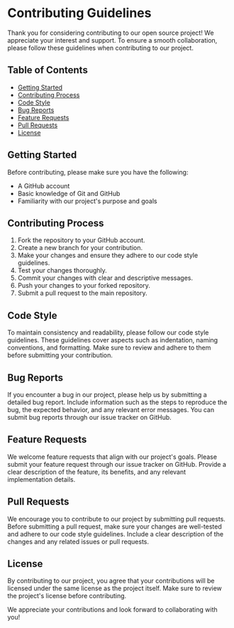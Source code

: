 # Contributing Guidelines

Thank you for considering contributing to our open source project! We appreciate your interest and support. To ensure a smooth collaboration, please follow these guidelines when contributing to our project.

## Table of Contents
- [Getting Started](#getting-started)
- [Contributing Process](#contributing-process)
- [Code Style](#code-style)
- [Bug Reports](#bug-reports)
- [Feature Requests](#feature-requests)
- [Pull Requests](#pull-requests)
- [License](#license)

## Getting Started
Before contributing, please make sure you have the following:
- A GitHub account
- Basic knowledge of Git and GitHub
- Familiarity with our project's purpose and goals

## Contributing Process
1. Fork the repository to your GitHub account.
2. Create a new branch for your contribution.
3. Make your changes and ensure they adhere to our code style guidelines.
4. Test your changes thoroughly.
5. Commit your changes with clear and descriptive messages.
6. Push your changes to your forked repository.
7. Submit a pull request to the main repository.

## Code Style
To maintain consistency and readability, please follow our code style guidelines. These guidelines cover aspects such as indentation, naming conventions, and formatting. Make sure to review and adhere to them before submitting your contribution.

## Bug Reports
If you encounter a bug in our project, please help us by submitting a detailed bug report. Include information such as the steps to reproduce the bug, the expected behavior, and any relevant error messages. You can submit bug reports through our issue tracker on GitHub.

## Feature Requests
We welcome feature requests that align with our project's goals. Please submit your feature request through our issue tracker on GitHub. Provide a clear description of the feature, its benefits, and any relevant implementation details.

## Pull Requests
We encourage you to contribute to our project by submitting pull requests. Before submitting a pull request, make sure your changes are well-tested and adhere to our code style guidelines. Include a clear description of the changes and any related issues or pull requests.

## License
By contributing to our project, you agree that your contributions will be licensed under the same license as the project itself. Make sure to review the project's license before contributing.

We appreciate your contributions and look forward to collaborating with you!
